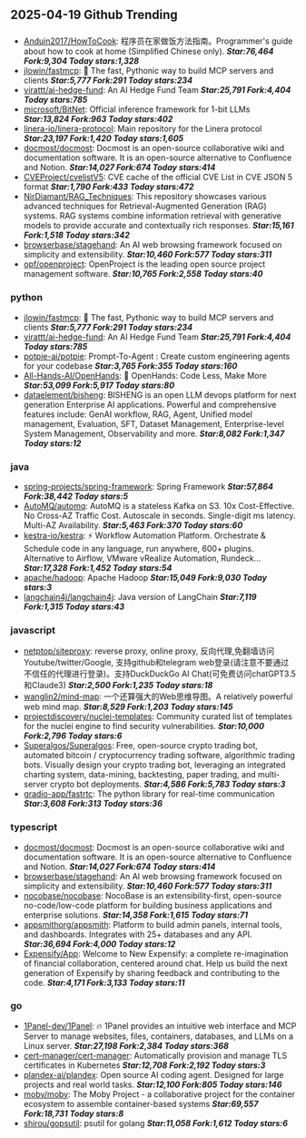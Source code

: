 ## 2025-04-19 Github Trending

### 
* [Anduin2017/HowToCook](https://github.com/Anduin2017/HowToCook): 程序员在家做饭方法指南。Programmer's guide about how to cook at home (Simplified Chinese only). ***Star:76,464 Fork:9,304 Today stars:1,328***
* [jlowin/fastmcp](https://github.com/jlowin/fastmcp): 🚀 The fast, Pythonic way to build MCP servers and clients ***Star:5,777 Fork:291 Today stars:234***
* [virattt/ai-hedge-fund](https://github.com/virattt/ai-hedge-fund): An AI Hedge Fund Team ***Star:25,791 Fork:4,404 Today stars:785***
* [microsoft/BitNet](https://github.com/microsoft/BitNet): Official inference framework for 1-bit LLMs ***Star:13,824 Fork:963 Today stars:402***
* [linera-io/linera-protocol](https://github.com/linera-io/linera-protocol): Main repository for the Linera protocol ***Star:23,197 Fork:1,420 Today stars:1,605***
* [docmost/docmost](https://github.com/docmost/docmost): Docmost is an open-source collaborative wiki and documentation software. It is an open-source alternative to Confluence and Notion. ***Star:14,027 Fork:674 Today stars:414***
* [CVEProject/cvelistV5](https://github.com/CVEProject/cvelistV5): CVE cache of the official CVE List in CVE JSON 5 format ***Star:1,790 Fork:433 Today stars:472***
* [NirDiamant/RAG_Techniques](https://github.com/NirDiamant/RAG_Techniques): This repository showcases various advanced techniques for Retrieval-Augmented Generation (RAG) systems. RAG systems combine information retrieval with generative models to provide accurate and contextually rich responses. ***Star:15,161 Fork:1,518 Today stars:342***
* [browserbase/stagehand](https://github.com/browserbase/stagehand): An AI web browsing framework focused on simplicity and extensibility. ***Star:10,460 Fork:577 Today stars:311***
* [opf/openproject](https://github.com/opf/openproject): OpenProject is the leading open source project management software. ***Star:10,765 Fork:2,558 Today stars:40***

### python
* [jlowin/fastmcp](https://github.com/jlowin/fastmcp): 🚀 The fast, Pythonic way to build MCP servers and clients ***Star:5,777 Fork:291 Today stars:234***
* [virattt/ai-hedge-fund](https://github.com/virattt/ai-hedge-fund): An AI Hedge Fund Team ***Star:25,791 Fork:4,404 Today stars:785***
* [potpie-ai/potpie](https://github.com/potpie-ai/potpie): Prompt-To-Agent : Create custom engineering agents for your codebase ***Star:3,765 Fork:355 Today stars:160***
* [All-Hands-AI/OpenHands](https://github.com/All-Hands-AI/OpenHands): 🙌 OpenHands: Code Less, Make More ***Star:53,099 Fork:5,917 Today stars:80***
* [dataelement/bisheng](https://github.com/dataelement/bisheng): BISHENG is an open LLM devops platform for next generation Enterprise AI applications. Powerful and comprehensive features include: GenAI workflow, RAG, Agent, Unified model management, Evaluation, SFT, Dataset Management, Enterprise-level System Management, Observability and more. ***Star:8,082 Fork:1,347 Today stars:12***

### java
* [spring-projects/spring-framework](https://github.com/spring-projects/spring-framework): Spring Framework ***Star:57,864 Fork:38,442 Today stars:5***
* [AutoMQ/automq](https://github.com/AutoMQ/automq): AutoMQ is a stateless Kafka on S3. 10x Cost-Effective. No Cross-AZ Traffic Cost. Autoscale in seconds. Single-digit ms latency. Multi-AZ Availability. ***Star:5,463 Fork:370 Today stars:60***
* [kestra-io/kestra](https://github.com/kestra-io/kestra): ⚡ Workflow Automation Platform. Orchestrate & Schedule code in any language, run anywhere, 600+ plugins. Alternative to Airflow, VMware vRealize Automation, Rundeck... ***Star:17,328 Fork:1,452 Today stars:54***
* [apache/hadoop](https://github.com/apache/hadoop): Apache Hadoop ***Star:15,049 Fork:9,030 Today stars:3***
* [langchain4j/langchain4j](https://github.com/langchain4j/langchain4j): Java version of LangChain ***Star:7,119 Fork:1,315 Today stars:43***

### javascript
* [netptop/siteproxy](https://github.com/netptop/siteproxy): reverse proxy, online proxy, 反向代理,免翻墙访问Youtube/twitter/Google, 支持github和telegram web登录(请注意不要通过不信任的代理进行登录)。支持DuckDuckGo AI Chat(可免费访问chatGPT3.5和Claude3) ***Star:2,500 Fork:1,235 Today stars:18***
* [wanglin2/mind-map](https://github.com/wanglin2/mind-map): 一个还算强大的Web思维导图。A relatively powerful web mind map. ***Star:8,529 Fork:1,203 Today stars:145***
* [projectdiscovery/nuclei-templates](https://github.com/projectdiscovery/nuclei-templates): Community curated list of templates for the nuclei engine to find security vulnerabilities. ***Star:10,000 Fork:2,796 Today stars:6***
* [Superalgos/Superalgos](https://github.com/Superalgos/Superalgos): Free, open-source crypto trading bot, automated bitcoin / cryptocurrency trading software, algorithmic trading bots. Visually design your crypto trading bot, leveraging an integrated charting system, data-mining, backtesting, paper trading, and multi-server crypto bot deployments. ***Star:4,586 Fork:5,783 Today stars:3***
* [gradio-app/fastrtc](https://github.com/gradio-app/fastrtc): The python library for real-time communication ***Star:3,608 Fork:313 Today stars:36***

### typescript
* [docmost/docmost](https://github.com/docmost/docmost): Docmost is an open-source collaborative wiki and documentation software. It is an open-source alternative to Confluence and Notion. ***Star:14,027 Fork:674 Today stars:414***
* [browserbase/stagehand](https://github.com/browserbase/stagehand): An AI web browsing framework focused on simplicity and extensibility. ***Star:10,460 Fork:577 Today stars:311***
* [nocobase/nocobase](https://github.com/nocobase/nocobase): NocoBase is an extensibility-first, open-source no-code/low-code platform for building business applications and enterprise solutions. ***Star:14,358 Fork:1,615 Today stars:71***
* [appsmithorg/appsmith](https://github.com/appsmithorg/appsmith): Platform to build admin panels, internal tools, and dashboards. Integrates with 25+ databases and any API. ***Star:36,694 Fork:4,000 Today stars:12***
* [Expensify/App](https://github.com/Expensify/App): Welcome to New Expensify: a complete re-imagination of financial collaboration, centered around chat. Help us build the next generation of Expensify by sharing feedback and contributing to the code. ***Star:4,171 Fork:3,133 Today stars:11***

### go
* [1Panel-dev/1Panel](https://github.com/1Panel-dev/1Panel): 🔥 1Panel provides an intuitive web interface and MCP Server to manage websites, files, containers, databases, and LLMs on a Linux server. ***Star:27,198 Fork:2,384 Today stars:368***
* [cert-manager/cert-manager](https://github.com/cert-manager/cert-manager): Automatically provision and manage TLS certificates in Kubernetes ***Star:12,708 Fork:2,192 Today stars:3***
* [plandex-ai/plandex](https://github.com/plandex-ai/plandex): Open source AI coding agent. Designed for large projects and real world tasks. ***Star:12,100 Fork:805 Today stars:146***
* [moby/moby](https://github.com/moby/moby): The Moby Project - a collaborative project for the container ecosystem to assemble container-based systems ***Star:69,557 Fork:18,731 Today stars:8***
* [shirou/gopsutil](https://github.com/shirou/gopsutil): psutil for golang ***Star:11,058 Fork:1,612 Today stars:6***
